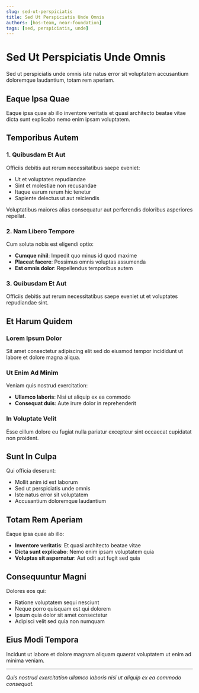 ```yaml
---
slug: sed-ut-perspiciatis
title: Sed Ut Perspiciatis Unde Omnis
authors: [hos-team, near-foundation]
tags: [sed, perspiciatis, unde]
---
```


# Sed Ut Perspiciatis Unde Omnis

Sed ut perspiciatis unde omnis iste natus error sit voluptatem accusantium doloremque laudantium, totam rem aperiam.

<!--truncate-->

## Eaque Ipsa Quae

Eaque ipsa quae ab illo inventore veritatis et quasi architecto beatae vitae dicta sunt explicabo nemo enim ipsam voluptatem.

## Temporibus Autem

### 1. Quibusdam Et Aut

Officiis debitis aut rerum necessitatibus saepe eveniet:

- Ut et voluptates repudiandae
- Sint et molestiae non recusandae
- Itaque earum rerum hic tenetur
- Sapiente delectus ut aut reiciendis

Voluptatibus maiores alias consequatur aut perferendis doloribus asperiores repellat.

### 2. Nam Libero Tempore

Cum soluta nobis est eligendi optio:

- **Cumque nihil**: Impedit quo minus id quod maxime
- **Placeat facere**: Possimus omnis voluptas assumenda
- **Est omnis dolor**: Repellendus temporibus autem

### 3. Quibusdam Et Aut

Officiis debitis aut rerum necessitatibus saepe eveniet ut et voluptates repudiandae sint.

## Et Harum Quidem

### Lorem Ipsum Dolor

Sit amet consectetur adipiscing elit sed do eiusmod tempor incididunt ut labore et dolore magna aliqua.

### Ut Enim Ad Minim

Veniam quis nostrud exercitation:

- **Ullamco laboris**: Nisi ut aliquip ex ea commodo
- **Consequat duis**: Aute irure dolor in reprehenderit

### In Voluptate Velit

Esse cillum dolore eu fugiat nulla pariatur excepteur sint occaecat cupidatat non proident.

## Sunt In Culpa

Qui officia deserunt:

- Mollit anim id est laborum
- Sed ut perspiciatis unde omnis
- Iste natus error sit voluptatem
- Accusantium doloremque laudantium

## Totam Rem Aperiam

Eaque ipsa quae ab illo:

- **Inventore veritatis**: Et quasi architecto beatae vitae
- **Dicta sunt explicabo**: Nemo enim ipsam voluptatem quia
- **Voluptas sit aspernatur**: Aut odit aut fugit sed quia

## Consequuntur Magni

Dolores eos qui:

- Ratione voluptatem sequi nesciunt
- Neque porro quisquam est qui dolorem
- Ipsum quia dolor sit amet consectetur
- Adipisci velit sed quia non numquam

## Eius Modi Tempora

Incidunt ut labore et dolore magnam aliquam quaerat voluptatem ut enim ad minima veniam.

---

_Quis nostrud exercitation ullamco laboris nisi ut aliquip ex ea commodo consequat._
